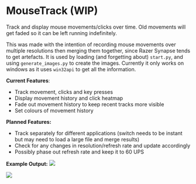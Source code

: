 # MouseTrack (WIP)

Track and display mouse movements/clicks over time. Old movements will get faded so it can be left running indefinitely.

This was made with the intention of recording mouse movements over multiple resolutions then merging them together, since Razer Synapse tends to get artefacts. It is used by loading (and forgetting about) `start.py`, and using `generate_images.py` to create the images. Currently it only works on windows as it uses `win32api` to get all the information.

<b>Current Features</b>:
 - Track movement, clicks and key presses
 - Display movement history and click heatmap
 - Fade out movement history to keep recent tracks more visible
 - Set colours of movement history
 
<b>Planned Features:</b>
 - Track separately for different applications (switch needs to be instant but may need to load a large file and merge results)
 - Check for any changes in resolution/refresh rate and update accordingly
 - Possibly phase out refresh rate and keep it to 60 UPS
 
<b>Example Output:</b>
<img src="http://i.imgur.com/rsugV3F.jpg">

<img src="http://i.imgur.com/XuEY8yg.jpg">
